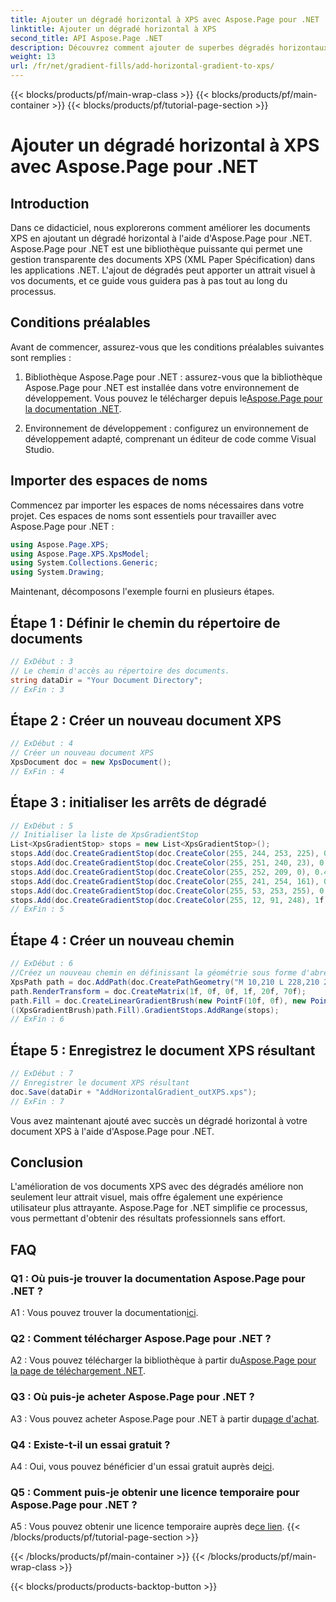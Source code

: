 ```yaml
---
title: Ajouter un dégradé horizontal à XPS avec Aspose.Page pour .NET
linktitle: Ajouter un dégradé horizontal à XPS
second_title: API Aspose.Page .NET
description: Découvrez comment ajouter de superbes dégradés horizontaux à vos documents XPS à l'aide d'Aspose.Page pour .NET. Améliorez l’attrait visuel sans effort.
weight: 13
url: /fr/net/gradient-fills/add-horizontal-gradient-to-xps/
---
```


{{< blocks/products/pf/main-wrap-class >}}
{{< blocks/products/pf/main-container >}}
{{< blocks/products/pf/tutorial-page-section >}}

# Ajouter un dégradé horizontal à XPS avec Aspose.Page pour .NET

## Introduction

Dans ce didacticiel, nous explorerons comment améliorer les documents XPS en ajoutant un dégradé horizontal à l'aide d'Aspose.Page pour .NET. Aspose.Page pour .NET est une bibliothèque puissante qui permet une gestion transparente des documents XPS (XML Paper Spécification) dans les applications .NET. L'ajout de dégradés peut apporter un attrait visuel à vos documents, et ce guide vous guidera pas à pas tout au long du processus.

## Conditions préalables

Avant de commencer, assurez-vous que les conditions préalables suivantes sont remplies :

1.  Bibliothèque Aspose.Page pour .NET : assurez-vous que la bibliothèque Aspose.Page pour .NET est installée dans votre environnement de développement. Vous pouvez le télécharger depuis le[Aspose.Page pour la documentation .NET](https://reference.aspose.com/page/net/).

2. Environnement de développement : configurez un environnement de développement adapté, comprenant un éditeur de code comme Visual Studio.

## Importer des espaces de noms

Commencez par importer les espaces de noms nécessaires dans votre projet. Ces espaces de noms sont essentiels pour travailler avec Aspose.Page pour .NET :

```csharp
using Aspose.Page.XPS;
using Aspose.Page.XPS.XpsModel;
using System.Collections.Generic;
using System.Drawing;
```

Maintenant, décomposons l'exemple fourni en plusieurs étapes.

## Étape 1 : Définir le chemin du répertoire de documents

```csharp
// ExDébut : 3
// Le chemin d'accès au répertoire des documents.
string dataDir = "Your Document Directory";
// ExFin : 3
```

## Étape 2 : Créer un nouveau document XPS

```csharp
// ExDébut : 4
// Créer un nouveau document XPS
XpsDocument doc = new XpsDocument();
// ExFin : 4
```

## Étape 3 : initialiser les arrêts de dégradé

```csharp
// ExDébut : 5
// Initialiser la liste de XpsGradientStop
List<XpsGradientStop> stops = new List<XpsGradientStop>();
stops.Add(doc.CreateGradientStop(doc.CreateColor(255, 244, 253, 225), 0.0673828f));
stops.Add(doc.CreateGradientStop(doc.CreateColor(255, 251, 240, 23), 0.314453f));
stops.Add(doc.CreateGradientStop(doc.CreateColor(255, 252, 209, 0), 0.482422f));
stops.Add(doc.CreateGradientStop(doc.CreateColor(255, 241, 254, 161), 0.634766f));
stops.Add(doc.CreateGradientStop(doc.CreateColor(255, 53, 253, 255), 0.915039f));
stops.Add(doc.CreateGradientStop(doc.CreateColor(255, 12, 91, 248), 1f));
// ExFin : 5
```

## Étape 4 : Créer un nouveau chemin

```csharp
// ExDébut : 6
//Créez un nouveau chemin en définissant la géométrie sous forme d'abréviation
XpsPath path = doc.AddPath(doc.CreatePathGeometry("M 10,210 L 228,210 228,300 10,300"));
path.RenderTransform = doc.CreateMatrix(1f, 0f, 0f, 1f, 20f, 70f);
path.Fill = doc.CreateLinearGradientBrush(new PointF(10f, 0f), new PointF(228f, 0f));
((XpsGradientBrush)path.Fill).GradientStops.AddRange(stops);
// ExFin : 6
```

## Étape 5 : Enregistrez le document XPS résultant

```csharp
// ExDébut : 7
// Enregistrer le document XPS résultant
doc.Save(dataDir + "AddHorizontalGradient_outXPS.xps");
// ExFin : 7
```

Vous avez maintenant ajouté avec succès un dégradé horizontal à votre document XPS à l'aide d'Aspose.Page pour .NET.

## Conclusion

L'amélioration de vos documents XPS avec des dégradés améliore non seulement leur attrait visuel, mais offre également une expérience utilisateur plus attrayante. Aspose.Page for .NET simplifie ce processus, vous permettant d'obtenir des résultats professionnels sans effort.

## FAQ

### Q1 : Où puis-je trouver la documentation Aspose.Page pour .NET ?

 A1 : Vous pouvez trouver la documentation[ici](https://reference.aspose.com/page/net/).

### Q2 : Comment télécharger Aspose.Page pour .NET ?

 A2 : Vous pouvez télécharger la bibliothèque à partir du[Aspose.Page pour la page de téléchargement .NET](https://releases.aspose.com/page/net/).

### Q3 : Où puis-je acheter Aspose.Page pour .NET ?

 A3 : Vous pouvez acheter Aspose.Page pour .NET à partir du[page d'achat](https://purchase.aspose.com/buy).

### Q4 : Existe-t-il un essai gratuit ?

 A4 : Oui, vous pouvez bénéficier d'un essai gratuit auprès de[ici](https://releases.aspose.com/).

### Q5 : Comment puis-je obtenir une licence temporaire pour Aspose.Page pour .NET ?

 A5 : Vous pouvez obtenir une licence temporaire auprès de[ce lien](https://purchase.aspose.com/temporary-license/).
{{< /blocks/products/pf/tutorial-page-section >}}

{{< /blocks/products/pf/main-container >}}
{{< /blocks/products/pf/main-wrap-class >}}

{{< blocks/products/products-backtop-button >}}
